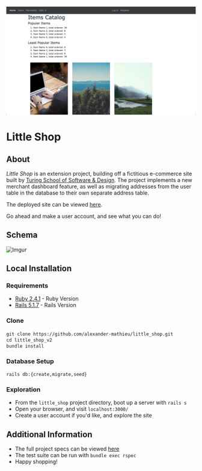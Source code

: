 ![Little Shop Extensions Screenshot](/little_shop_extensions_screenshot.png?raw=true "Little Shop Extensions Screenshot")

# Little Shop

## About
_Little Shop_ is an extension project, building off a fictitious e-commerce site built by [Turing School of Software & Design](https://turing.io). The project implements a new merchant dashboard feature, as well as migrating addresses from the user table in the database to their own separate address table.

The deployed site can be viewed [here](https://little-shop-final.herokuapp.com).

Go ahead and make a user account, and see what you can do!

## Schema

![Imgur](https://i.imgur.com/kEcAZdw.png)

## Local Installation

### Requirements

 * [Ruby 2.4.1](https://www.ruby-lang.org/en/downloads) - Ruby Version
 * [Rails 5.1.7](https://rubyonrails.org) - Rails Version

### Clone

```
git clone https://github.com/alexander-mathieu/little_shop.git
cd little_shop_v2
bundle install
```

### Database Setup

```
rails db:{create,migrate,seed}
```

### Exploration

 * From the `little_shop` project directory, boot up a server with `rails s`
 * Open your browser, and visit `localhost:3000/`
 * Create a user account if you'd like, and explore the site

## Additional Information

 * The full project specs can be viewed [here](https://github.com/turingschool-projects/little_shop_v2/blob/master/solo-project-extensions.md)
 * The test suite can be run with `bundle exec rspec`
 * Happy shopping!
